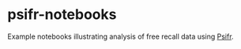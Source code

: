 # psifr-notebooks
Example notebooks illustrating analysis of free recall data using [Psifr](https://github.com/mortonne/psifr).

